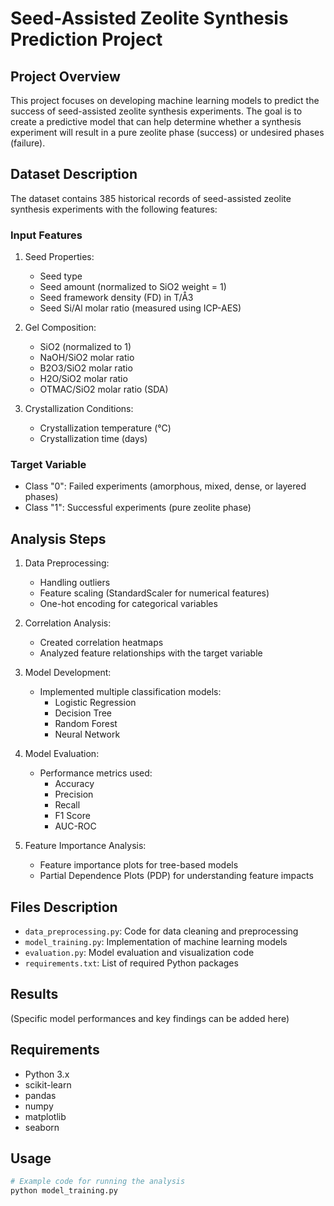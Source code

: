# Seed-Assisted Zeolite Synthesis Prediction Project

## Project Overview
This project focuses on developing machine learning models to predict the success of seed-assisted zeolite synthesis experiments. The goal is to create a predictive model that can help determine whether a synthesis experiment will result in a pure zeolite phase (success) or undesired phases (failure).

## Dataset Description
The dataset contains 385 historical records of seed-assisted zeolite synthesis experiments with the following features:

### Input Features
1. Seed Properties:
   - Seed type
   - Seed amount (normalized to SiO2 weight = 1)
   - Seed framework density (FD) in T/Å3
   - Seed Si/Al molar ratio (measured using ICP-AES)

2. Gel Composition:
   - SiO2 (normalized to 1)
   - NaOH/SiO2 molar ratio
   - B2O3/SiO2 molar ratio
   - H2O/SiO2 molar ratio
   - OTMAC/SiO2 molar ratio (SDA)

3. Crystallization Conditions:
   - Crystallization temperature (°C)
   - Crystallization time (days)

### Target Variable
- Class "0": Failed experiments (amorphous, mixed, dense, or layered phases)
- Class "1": Successful experiments (pure zeolite phase)

## Analysis Steps

1. Data Preprocessing:
   - Handling outliers
   - Feature scaling (StandardScaler for numerical features)
   - One-hot encoding for categorical variables

2. Correlation Analysis:
   - Created correlation heatmaps
   - Analyzed feature relationships with the target variable

3. Model Development:
   - Implemented multiple classification models:
     - Logistic Regression
     - Decision Tree
     - Random Forest
     - Neural Network

4. Model Evaluation:
   - Performance metrics used:
     - Accuracy
     - Precision
     - Recall
     - F1 Score
     - AUC-ROC

5. Feature Importance Analysis:
   - Feature importance plots for tree-based models
   - Partial Dependence Plots (PDP) for understanding feature impacts

## Files Description
- `data_preprocessing.py`: Code for data cleaning and preprocessing
- `model_training.py`: Implementation of machine learning models
- `evaluation.py`: Model evaluation and visualization code
- `requirements.txt`: List of required Python packages

## Results
(Specific model performances and key findings can be added here)

## Requirements
- Python 3.x
- scikit-learn
- pandas
- numpy
- matplotlib
- seaborn

## Usage
```python
# Example code for running the analysis
python model_training.py